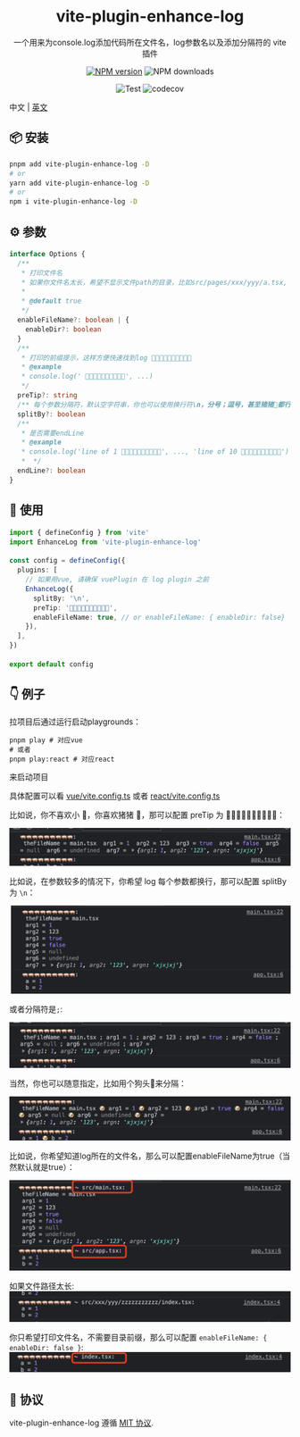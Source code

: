 
<p align="center">
<h1 align="center">vite-plugin-enhance-log</h1>
</p>

<div align="center">
  一个用来为console.log添加代码所在文件名，log参数名以及添加分隔符的 vite 插件

[![NPM version][npm-image]][npm-url] ![NPM downloads][download-image]

![Test][test-badge] ![codecov][codecov-badge]


[npm-image]: https://img.shields.io/npm/v/vite-plugin-enhance-log.svg?style=flat-square
[npm-url]: http://npmjs.org/package/vite-plugin-enhance-log


[download-image]: https://img.shields.io/npm/dm/vite-plugin-enhance-log.svg?style=flat-square



[test-badge]: https://github.com/baozouai/vite-plugin-enhance-log/actions/workflows/ci.yml/badge.svg

[codecov-badge]: https://codecov.io/github/baozouai/plugin-vite-plugin-enhance-log/branch/master/graph/badge.svg


</div>

中文 | [英文](./README.md)

## 📦  安装

```sh
pnpm add vite-plugin-enhance-log -D
# or
yarn add vite-plugin-enhance-log -D
# or
npm i vite-plugin-enhance-log -D
```
## ⚙️ 参数

```ts
interface Options {
  /**
   * 打印文件名
   * 如果你文件名太长，希望不显示文件path的目录，比如src/pages/xxx/yyy/a.tsx, 那么可以配置enableDir为false，则只打印a.tsx
   * 
   * @default true
   */
  enableFileName?: boolean | {
    enableDir?: boolean
  }
  /**
   * 打印的前缀提示，这样方便快速找到log 🚀🚀🚀🚀🚀🚀🚀🚀🚀🚀
   * @example
   * console.log(' 🚀🚀🚀🚀🚀🚀🚀🚀🚀🚀', ...)
   */
  preTip?: string
  /** 每个参数分隔符，默认空字符串，你也可以使用换行符\n，分号；逗号，甚至猪猪🐖都行~ */
  splitBy?: boolean
  /** 
   * 是否需要endLine
   * @example
   * console.log('line of 1 🚀🚀🚀🚀🚀🚀🚀🚀🚀🚀', ..., 'line of 10 🚀🚀🚀🚀🚀🚀🚀🚀🚀🚀')
   *  */
  endLine?: boolean
}
```

 ## 🔨 使用

```ts
import { defineConfig } from 'vite'
import EnhanceLog from 'vite-plugin-enhance-log'

const config = defineConfig({
  plugins: [
    // 如果用vue, 请确保 vuePlugin 在 log plugin 之前
    EnhanceLog({
      splitBy: '\n',
      preTip: '🐖🐖🐖🐖🐖🐖🐖🐖🐖🐖',
      enableFileName: true, // or enableFileName: { enableDir: false}
    }),
  ],
})

export default config

```

## 👇 例子

拉项目后通过运行启动playgrounds：
```shell
pnpm play # 对应vue
# 或者
pnpm play:react # 对应react
```

来启动项目

具体配置可以看 [vue/vite.config.ts](./playgrounds/vue/vite.config.ts) 或者 [react/vite.config.ts](./playgrounds/react/vite.config.ts)

比如说，你不喜欢小 🚀，你喜欢猪猪 🐖，那可以配置 preTip 为 🐖🐖🐖🐖🐖🐖🐖🐖🐖🐖：

![img](./assets/pig_pretip.png)

比如说，在参数较多的情况下，你希望 log 每个参数都换行，那可以配置 splitBy 为 `\n`：

![img](./assets/linefeed.png)

或者分隔符是`;`:

![img](./assets/semicolon_delimiter.png)

当然，你也可以随意指定，比如用个狗头🐶来分隔：

![img](./assets/dog_delimiter.png)

比如说，你希望知道log所在的文件名，那么可以配置enableFileName为true（当然默认就是true）：

![img](./assets/filename.png)

如果文件路径太长:
![img](./assets/deep_file.png)


你只希望打印文件名，不需要目录前缀，那么可以配置 `enableFileName: { enableDir: false }`:
![img](./assets/only_file_name.png)

<!-- 又比如说，有个 log 跨了多行，你希望 log 开始和结束的行数，中间是 log 实体，那可以将 endLine 设置为 true：

![img](./assets/log_multi_line.png)

![img](./assets/log_multi_line_res.png)

> 我们可以看到开始的行数是13，结束的行数是44，跟源码一致  -->

## 📄 协议

vite-plugin-enhance-log 遵循 [MIT 协议](./LICENSE).